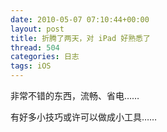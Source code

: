 ```yaml
---
date: 2010-05-07 07:10:44+00:00
layout: post
title: 折腾了两天，对 iPad 好熟悉了
thread: 504
categories: 日志
tags: iOS
---
```


非常不错的东西，流畅、省电……<!-- more -->  
  
有好多小技巧或许可以做成小工具……
